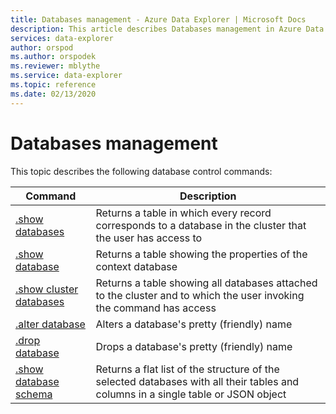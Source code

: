 ```yaml
---
title: Databases management - Azure Data Explorer | Microsoft Docs
description: This article describes Databases management in Azure Data Explorer.
services: data-explorer
author: orspod
ms.author: orspodek
ms.reviewer: mblythe
ms.service: data-explorer
ms.topic: reference
ms.date: 02/13/2020
---
```

# Databases management

This topic describes the following database control commands:

|Command |Description |
|--------|------------|
|[.show databases](show-databases.md) |Returns a table in which every record corresponds to a database in the cluster that the user has access to|
|[.show database](show-database.md) |Returns a table showing the properties of the context database |
|[.show cluster databases](show-cluster-database.md) |Returns a table showing all databases attached to the cluster and to which the user invoking the command has access |
|[.alter database](alter-database.md) |Alters a database's pretty (friendly) name |
|[.drop database](drop-database.md) |Drops a database's pretty (friendly) name |
|[.show database schema](show-schema-database.md) |Returns a flat list of the structure of the selected databases with all their tables and columns in a single table or JSON object |